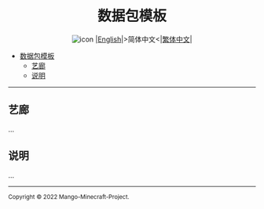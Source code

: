 <div align="center">

# 数据包模板
![icon](./img/icon/)
|[English](../README.md)|>简体中文<|[繁体中文](./README.zho-Hant_TW.md)|

</div>

- [数据包模板](#数据包模板)
  - [艺廊](#艺廊)
  - [说明](#说明)

---

## 艺廊

...

## 说明

...

---

<small>Copyright © 2022 Mango-Minecraft-Project.</small>